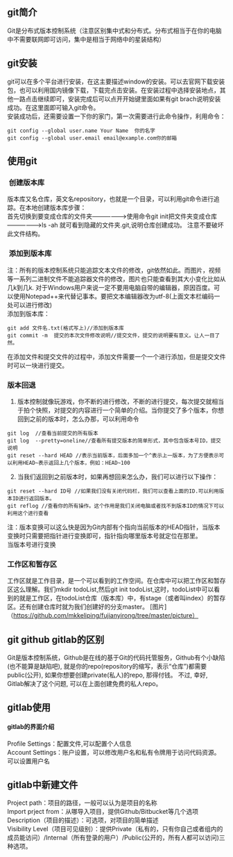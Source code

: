 ## git简介
Git是分布式版本控制系统（注意区别集中式和分布式。分布式相当于在你的电脑中不需要联网即可访问，集中是相当于网络中的星装结构）
## git安装
git可以在多个平台进行安装，在这主要描述window的安装。可以去官网下载安装包，也可以利用国内镜像下载，下载完点击安装。在安装过程中选择安装地点，其他一路点击继续即可，安装完成后可以点开开始键里面如果有git brach说明安装成功。在这里面即可输入git命令。<br>
安装成功后，还需要设置一下你的家门，第一次需要进行此命令操作，利用命令：
```
git config --global user.name Your Name  你的名字
git config --global user.email email@example.com你的邮箱
```
## 使用git
###  创建版本库
版本库又名仓库，英文名repository，也就是一个目录，可以利用git命令进行追踪。在本地创建版本库步骤：<br>
首先切换到要变成仓库的文件夹——————>使用命令git init把文件夹变成仓库——————>ls -ah 就可看到隐藏的文件夹.git,说明仓库创建成功。 注意不要破坏此文件结构。
###  添加到版本库
注：所有的版本控制系统只能追踪文本文件的修改，git依然如此。而图片，视频等一系列二进制文件不能追踪器文件的修改，图片也只能查看到其大小变化比如从几k到几k.
对于Windows用户来说一定不要用电脑自带的编辑器，原因百度。可以使用Notepad++来代替记事本。要把文本编辑器改为utf-8(上面文本栏编码一处可以进行修改)<br>
添加到版本库：
```
git add 文件名.txt(格式写上)//添加到版本库
git commit -m  提交的本次文件修改说明//提交文件，提交的说明要有意义。让人一目了然。
```
在添加文件和提交文件的过程中，添加文件需要一个一个进行添加，但是提交文件时可以一块进行提交。
### 版本回退
1. 版本控制就像玩游戏，你不断的进行修改，不断的进行提交，每次提交就相当于拍个快照，对提交的内容进行一个简单的介绍。当你提交了多个版本，你想回到之前的版本时，怎么办那，可以利用命令
```
git log  //查看当前提交的所有版本
git log  --pretty=oneline//查看所有提交版本的简单形式，其中包含版本号ID，提交说明
git reset --hard HEAD //表示当前版本，后面多加一个^表示上一版本，为了方便表示可以利用HEAD~表示返回上几个版本，例如：HEAD~100
```
2. 当我们返回到之前版本时，如果再想回来怎么办，我们可以进行以下操作：
```
git reset --hard ID号 //如果我们没有关闭代码栏，我们可以查看上面的ID.可以利用版本ID进行返回版本。
git reflog //查看你的所有操作。这个作用是我们关闭电脑或者找不到版本ID的情况下可以利用这个进行查看
```
注：版本变换可以这么快是因为Git内部有个指向当前版本的HEAD指针，当版本变换时只需要把指针进行变换即可，指针指向哪里版本号就定位在那里。<br>
当版本号进行变换
### 工作区和暂存区
工作区就是工作目录，是一个可以看到的工作空间。在仓库中可以把工作区和暂存区这么理解。我们mkdir todoList,然后git init todoList,这时，todoList中可以看到的就是工作区，在todoList仓库（版本库）中，有stage（或者叫index）的暂存区。还有创建仓库时就为我们创建好的分支master。
[图片]（https://github.com/mkkeliping/fujianyirong/tree/master/picture）


## git github gitlab的区别
Git是版本控制系统，Github是在线的基于Git的代码托管服务，Github有个小缺陷 (也不能算是缺陷吧), 就是你的repo(repository的缩写，表示“仓库”)都需要public(公开), 如果你想要创建private(私人)的repo, 那得付钱。
不过, 幸好, Gitlab解决了这个问题, 可以在上面创建免费的私人repo。
## gitlab使用
#### gitlab的界面介绍
Profile Settings：配置文件,可以配置个人信息<br>
Account Settings：账户设置，可以修改用户名和私有令牌用于访问代码资源。可以设置用户名<br>
## gitlab中新建文件
Project path：项目的路径，一般可以认为是项目的名称<br>
Import prject from：从哪导入项目，提供Github/Bitbucket等几个选项<br>
Description（项目的描述）：可选项，对项目的简单描述<br>
Visibility Level（项目可见级别）：提供Private（私有的，只有你自己或者组内的成员能访问）/Internal（所有登录的用户）/Public(公开的，所有人都可以访问)三种选项。<br>
